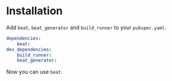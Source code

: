 # Installation

Add `beat`, `beat_generator` and `build_runner` to your `pubspec.yaml`.

```yaml
dependencies: 
    beat:
dev_dependencies:
    build_runner:
    beat_generator: 
```

Now you can use `beat`.&#x20;

